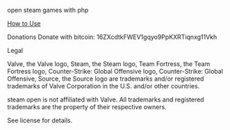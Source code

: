open steam games with php



[How to Use](../../wiki/how-to-use)

Donations
Donate with bitcoin: 16ZXcdtkFWEV1gqyo9PpKXRTiqnxg11Vkh


Legal

Valve, the Valve logo, Steam, the Steam logo, Team Fortress, the Team Fortress logo, Counter-Strike: Global Offensive logo, Counter-Strike: Global Offensive, Source, the Source logo are trademarks and/or registered trademarks of Valve Corporation in the U.S. and/or other countries.

steam open is not affiliated with Valve. All trademarks and registered trademarks are the property of their respective owners. 

See license for details.
